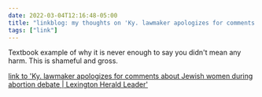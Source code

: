 ```yaml
---
date: 2022-03-04T12:16:48-05:00
title: "linkblog: my thoughts on 'Ky. lawmaker apologizes for comments about Jewish women during abortion debate | Lexington Herald Leader'"
tags: ["link"]
---
```

Textbook example of why it is never enough to say you didn't mean any harm. This is shameful and gross.
 
[link to 'Ky. lawmaker apologizes for comments about Jewish women during abortion debate | Lexington Herald Leader'](https://www.kentucky.com/news/politics-government/article259002493.html)
